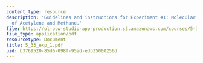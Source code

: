 ```yaml
---
content_type: resource
description: 'Guidelines and instructions for Experiment #1: Molecular Spectroscopy
  of Acetylene and Methane.'
file: https://ol-ocw-studio-app-production.s3.amazonaws.com/courses/5-33-advanced-chemical-experimentation-and-instrumentation-fall-2007/b376952085d6098f95adedb35000256d_5_33_exp_1.pdf
file_type: application/pdf
resourcetype: Document
title: 5_33_exp_1.pdf
uid: b3769520-85d6-098f-95ad-edb35000256d
---
```

